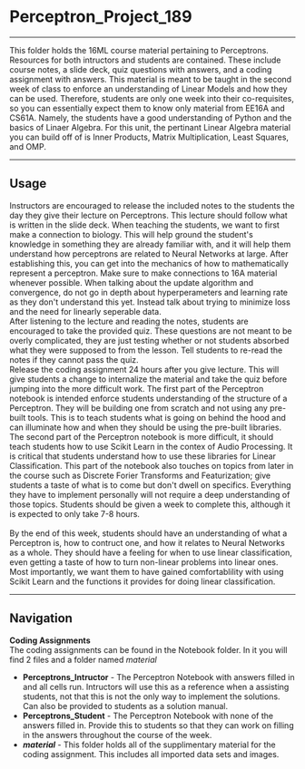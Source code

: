 # Perceptron_Project_189
___
This folder holds the 16ML course material pertaining to Perceptrons. Resources for both intructors and students are contained.  These include course notes, a slide deck, quiz questions with answers, and a coding assignment with answers.  This material is meant to be taught in the second week of class to enforce an understanding of Linear Models and how they can be used.  Therefore, students are only one week into their co-requisites, so you can essentially expect them to know only material from EE16A and CS61A.  Namely, the students have a good understanding of Python and the basics of Linaer Algebra. For this unit, the pertinant Linear Algebra material you can build off of is Inner Products, Matrix Multiplication, Least Squares, and OMP.
___
## Usage
Instructors are encouraged to release the included notes to the students the day they give their lecture on Perceptrons.  This lecture should follow what is written in the slide deck.  When teaching the students, we want to first make a connection to biology.  This will help ground the student's knowledge in something they are already familiar with, and it will help them understand how perceptrons are related to Neural Networks at large.  After establishing this, you can get into the mechanics of how to mathematically represent a perceptron.  Make sure to make connections to 16A material whenever possible.  When talking about the update algorithm and convergence, do not go in depth about hyperperameters and learning rate as they don't understand this yet.  Instead talk about trying to minimize loss and the need for linearly seperable data.
<br>
After listening to the lecture and reading the notes, students are encouraged to take the provided quiz.  These questions are not meant to be overly complicated, they are just testing whether or not students absorbed what they were supposed to from the lesson.  Tell students to re-read the notes if they cannot pass the quiz.
<br>
Release the coding assignment 24 hours after you give lecture.  This will give students a change to internalize the material and take the quiz before jumping into the more difficult work.  The first part of the Perceptron notebook is intended enforce students understanding of the structure of a Perceptron.  They will be building one from scratch and not using any pre-built tools.  This is to teach students what is going on behind the hood and can illuminate how and when they should be using the pre-built libraries.  The second part of the Perceptron notebook is more difficult, it should teach students how to use Scikit Learn in the contex of Audio Processing.  It is critical that students understand how to use these libraries for Linear Classification.  This part of the notebook also touches on topics from later in the course such as Discrete Forier Transforms and Featurization; give students a taste of what is to come but don't dwell on specifics.  Everything they have to implement personally will not require a deep understanding of those topics.  Students should be given a week to complete this, although it is expected to only take 7-8 hours.
<br>
<br>
By the end of this week, students should have an understanding of what a Perceptron is, how to contruct one, and how it relates to Neural Networks as a whole.  They should have a feeling for when to use linear classification, even getting a taste of how to turn non-linear problems into linear ones.  Most importantly, we want them to have gained comfortablility with using Scikit Learn and the functions it provides for doing linear classification.   
___
## Navigation
**Coding Assignments** <br>
The coding assignments can be found in the Notebook folder.  In it you will find 2 files and a folder named _material_
* **Perceptrons_Intructor** - The Perceptron Notebook with answers filled in and all cells run.  Intructors will use this as a reference when a assisting students, not that this is not the only way to implement the solutions. Can also be provided to students as a solution manual.
* **Perceptrons_Student** - The Perceptron Notebook with none of the answers filled in.  Provide this to students so that they can work on filling in the answers throughout the course of the week.
* **_material_** - This folder holds all of the supplimentary material for the coding assignment.  This includes all imported data sets and images.

